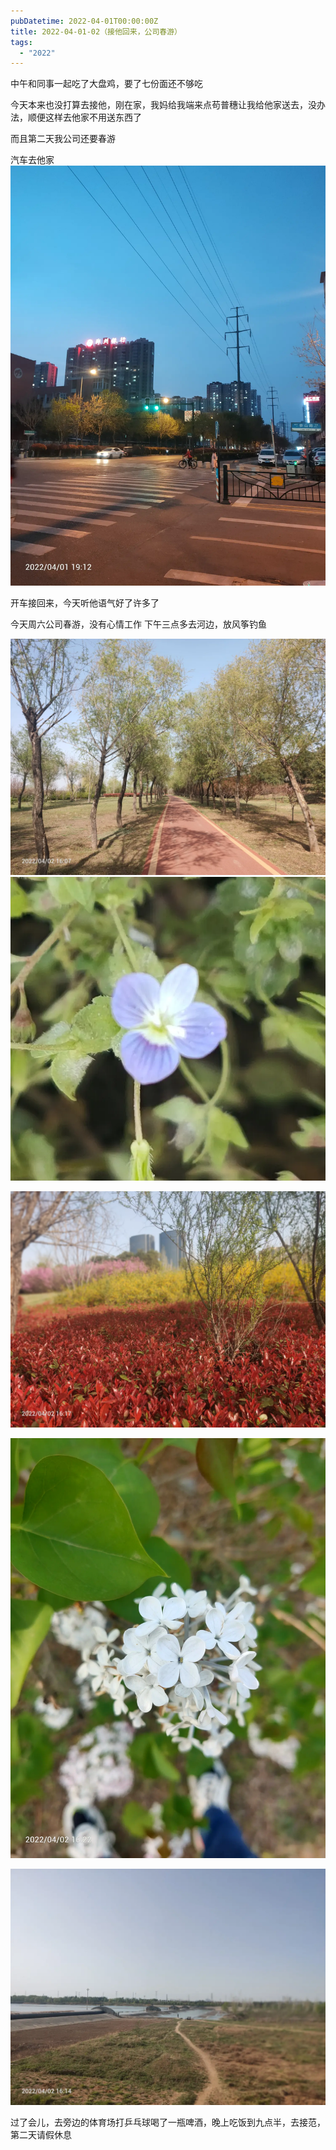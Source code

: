 ```yaml
---
pubDatetime: 2022-04-01T00:00:00Z
title: 2022-04-01-02（接他回来，公司春游）
tags:
  - "2022"
---
```


中午和同事一起吃了大盘鸡，要了七份面还不够吃

今天本来也没打算去接他，刚在家，我妈给我端来点苟普穗让我给他家送去，没办法，顺便这样去他家不用送东西了

而且第二天我公司还要春游

汽车去他家![](../../img/6904315-36affbb21eacc54c.jpg)

开车接回来，今天听他语气好了许多了

今天周六公司春游，没有心情工作
下午三点多去河边，放风筝钓鱼

![](../../img/6904315-56f633be3b20446c.jpg)
![](../../img/6904315-8bdc2f23dc7d0e3d.jpg)

![](../../img/6904315-326501b41e8a462d.jpg)

![](../../img/6904315-eac3f977c0c21f42.jpg)

![](../../img/6904315-47affadc3b0f46b5.jpg)

过了会儿，去旁边的体育场打乒乓球喝了一瓶啤酒，晚上吃饭到九点半，去接范，第二天请假休息
